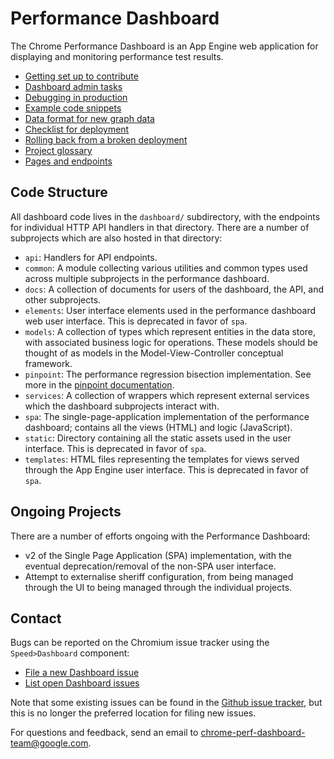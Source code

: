 # Performance Dashboard

The Chrome Performance Dashboard is an App Engine web application for displaying
and monitoring performance test results.

-   [Getting set up to contribute](/dashboard/docs/getting-set-up.md)
-   [Dashboard admin tasks](/dashboard/docs/admin-tasks.md)
-   [Debugging in production](/dashboard/docs/cloud-debugger.md)
-   [Example code snippets](/dashboard/docs/code-snippets.md)
-   [Data format for new graph data](/dashboard/docs/data-format.md)
-   [Checklist for deployment](/dashboard/docs/deploy-checklist.md)
-   [Rolling back from a broken deployment](/dashboard/docs/rollback.md)
-   [Project glossary](/dashboard/docs/glossary.md)
-   [Pages and endpoints](/dashboard/docs/pages-and-endpoints.md)

## Code Structure

All dashboard code lives in the `dashboard/` subdirectory, with the endpoints
for individual HTTP API handlers in that directory. There are a number of
subprojects which are also hosted in that directory:

-   `api`: Handlers for API endpoints.
-   `common`: A module collecting various utilities and common types used across
    multiple subprojects in the performance dashboard.
-   `docs`: A collection of documents for users of the dashboard, the API, and
    other subprojects.
-   `elements`: User interface elements used in the performance dashboard web
    user interface. This is deprecated in favor of `spa`.
-   `models`: A collection of types which represent entities in the data store,
    with associated business logic for operations. These models should be
    thought of as models in the Model-View-Controller conceptual framework.
-   `pinpoint`: The performance regression bisection implementation. See more in
    the [pinpoint documentation](/dashboard/dashboard/pinpoint/README.md).
-   `services`: A collection of wrappers which represent external services which
    the dashboard subprojects interact with.
-   `spa`: The single-page-application implementation of the performance
    dashboard; contains all the views (HTML) and logic (JavaScript).
-   `static`: Directory containing all the static assets used in the user
    interface. This is deprecated in favor of `spa`.
-   `templates`: HTML files representing the templates for views served through
    the App Engine user interface. This is deprecated in favor of `spa`.

## Ongoing Projects

There are a number of efforts ongoing with the Performance Dashboard:

-   v2 of the Single Page Application (SPA) implementation, with the eventual
    deprecation/removal of the non-SPA user interface.
-   Attempt to externalise sheriff configuration, from being managed through the
    UI to being managed through the individual projects.

## Contact

Bugs can be reported on the Chromium issue tracker using the `Speed>Dashboard`
component:

-   [File a new Dashboard issue](https://bugs.chromium.org/p/chromium/issues/entry?description=Describe+the+problem:&components=Speed%3EDashboard&summary=[chromeperf]+)
-   [List open Dashboard issues](https://bugs.chromium.org/p/chromium/issues/list?q=component%3ASpeed%3EDashboard)

Note that some existing issues can be found in the
[Github issue tracker](https://github.com/catapult-project/catapult/issues), but
this is no longer the preferred location for filing new issues.

For questions and feedback, send an email to
chrome-perf-dashboard-team@google.com.
